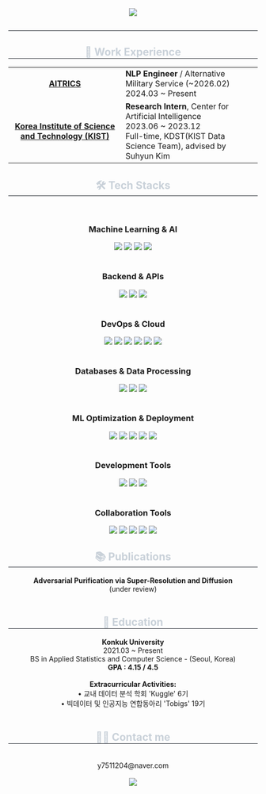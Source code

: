 <div align="center">
    <img src="https://capsule-render.vercel.app/api?type=waving&color=gradient&height=180&text=Welcome%20!&animation=fadeIn&fontColor=ffffff&fontSize=40" />
</div>
<div align="center"> 
    <h2 style="border-bottom: 1px solid #21262d; color: #c9d1d9;">  </h2>  
    <div style="font-weight: 700; font-size: 15px; text-align: center; color: #c9d1d9;">   </div> 
</div>
<div align="center">
    <h2 style="border-bottom: 1px solid #21262d; color: #c9d1d9;"> 💼 Work Experience </h2>
    <table>
        <tr>
            <td align="center">    <b><a href="https://www.aitrics.com/about">AITRICS</a></b><br></td>
            <td>
                <b>NLP Engineer</b> / Alternative Military Service (~2026.02)<br>
                2024.03 ~ Present
            </td>
        </tr>
        <tr>
            <td align="center">    <b><a href="https://www.kist.re.kr/ko/index.do">Korea Institute of Science and Technology (KIST)</a></b><br></td>
            <td>
                <b>Research Intern</b>, Center for Artificial Intelligence<br>
                2023.06 ~ 2023.12<br>
                Full-time, KDST(KIST Data Science Team), advised by Suhyun Kim
            </td>
        </tr>
    </table>
</div>
<div align="center">
    <h2 style="border-bottom: 1px solid #21262d; color: #c9d1d9;"> 🛠️ Tech Stacks </h2> <br> 
    <div style="margin: 0 auto; text-align: center;" align="center">
        <h3>Machine Learning & AI</h3>
        <img src="https://img.shields.io/badge/PyTorch-EE4C2C?style=for-the-badge&logo=PyTorch&logoColor=white">
        <img src="https://img.shields.io/badge/TensorFlow-FF6F00?style=for-the-badge&logo=TensorFlow&logoColor=white">
        <img src="https://img.shields.io/badge/scikit--learn-F7931E?style=for-the-badge&logo=scikit-learn&logoColor=white">
        <img src="https://img.shields.io/badge/Langchain-339933?style=for-the-badge&logo=Langchain&logoColor=white">
        <br><br>
        <h3>Backend & APIs</h3>
        <img src="https://img.shields.io/badge/FastAPI-009688?style=for-the-badge&logo=FastAPI&logoColor=white">
        <img src="https://img.shields.io/badge/gRPC-4285F4?style=for-the-badge&logo=Google&logoColor=white">
        <img src="https://img.shields.io/badge/Protocol%20Buffers-4285F4?style=for-the-badge&logo=Google&logoColor=white">
        <br><br>
        <h3>DevOps & Cloud</h3>
        <img src="https://img.shields.io/badge/Docker-2496ED?style=for-the-badge&logo=Docker&logoColor=white">
        <img src="https://img.shields.io/badge/Kubernetes-326CE5?style=for-the-badge&logo=Kubernetes&logoColor=white">
        <img src="https://img.shields.io/badge/AWS-232F3E?style=for-the-badge&logo=Amazon%20AWS&logoColor=white">
        <img src="https://img.shields.io/badge/GCP-4285F4?style=for-the-badge&logo=Google%20Cloud&logoColor=white">
        <img src="https://img.shields.io/badge/Linux-FCC624?style=for-the-badge&logo=Linux&logoColor=black">
        <img src="https://img.shields.io/badge/Docker%20Compose-2496ED?style=for-the-badge&logo=docker&logoColor=white">
        <br><br>
        <h3>Databases & Data Processing</h3>
        <img src="https://img.shields.io/badge/MySQL-4479A1?style=for-the-badge&logo=MySQL&logoColor=white">
        <img src="https://img.shields.io/badge/Apache%20Kafka-231F20?style=for-the-badge&logo=Apache%20Kafka&logoColor=white">
        <img src="https://img.shields.io/badge/Elasticsearch-005571?style=for-the-badge&logo=Elasticsearch&logoColor=white">
        <br><br>
        <h3>ML Optimization & Deployment</h3>
        <img src="https://img.shields.io/badge/vLLM-00FFFF?style=for-the-badge&logo=v&logoColor=black">
        <img src="https://img.shields.io/badge/TensorRT-76B900?style=for-the-badge&logo=NVIDIA&logoColor=white">
        <img src="https://img.shields.io/badge/Triton-76B900?style=for-the-badge&logo=NVIDIA&logoColor=white">
        <img src="https://img.shields.io/badge/Prometheus-E6522C?style=for-the-badge&logo=Prometheus&logoColor=white">
        <img src="https://img.shields.io/badge/Grafana-F46800?style=for-the-badge&logo=grafana&logoColor=white">
        <br><br>
        <h3>Development Tools</h3>
        <img src="https://img.shields.io/badge/Git-F05032?style=for-the-badge&logo=Git&logoColor=white">
        <img src="https://img.shields.io/badge/Streamlit-FF4B4B?style=for-the-badge&logo=Streamlit&logoColor=white">
        <img src="https://img.shields.io/badge/Gradio-FFA500?style=for-the-badge&logo=Gradio&logoColor=white">
        <br><br>
        <h3>Collaboration Tools</h3>
        <img src="https://img.shields.io/badge/Jira-0052CC?style=for-the-badge&logo=Jira&logoColor=white">
        <img src="https://img.shields.io/badge/Confluence-172B4D?style=for-the-badge&logo=confluence&logoColor=white">
        <img src="https://img.shields.io/badge/Notion-000000?style=for-the-badge&logo=notion&logoColor=white">
        <img src="https://img.shields.io/badge/Slack-4A154B?style=for-the-badge&logo=slack&logoColor=white">
        <img src="https://img.shields.io/badge/GitHub-181717?style=for-the-badge&logo=github&logoColor=white">
    </div>
</div>
<div align="center">
    <h2 style="border-bottom: 1px solid #21262d; color: #c9d1d9;"> 📚 Publications </h2>
    <b>Adversarial Purification via Super-Resolution and Diffusion</b><br>
    (under review)<br><br>
</div>
<div align="center">
    <h2 style="border-bottom: 1px solid #21262d; color: #c9d1d9;"> 🏫 Education </h2>
    <b>Konkuk University</b><br>
    2021.03 ~ Present<br>
    BS in Applied Statistics and Computer Science - (Seoul, Korea)<br>
    <b>GPA : 4.15 / 4.5</b><br><br>
    <b>Extracurricular Activities:</b><br>
    • 교내 데이터 분석 학회 'Kuggle' 6기<br>
    • 빅데이터 및 인공지능 연합동아리 'Tobigs' 19기<br><br>
</div>
<div align="center">
    <h2 style="border-bottom: 1px solid #21262d; color: #c9d1d9;"> 🧑‍💻 Contact me </h2> <br> 
    y7511204@naver.com <br> <br>
    <div align="center">
        <a href=https://seungseop.tistory.com/>
            <img src="https://img.shields.io/badge/Tistory-000000?style=for-the-badge&logo=Tistory&logoColor=white&link=https://seungseop.tistory.com/">
        </a>
    </div>
    <br> 
</div>
